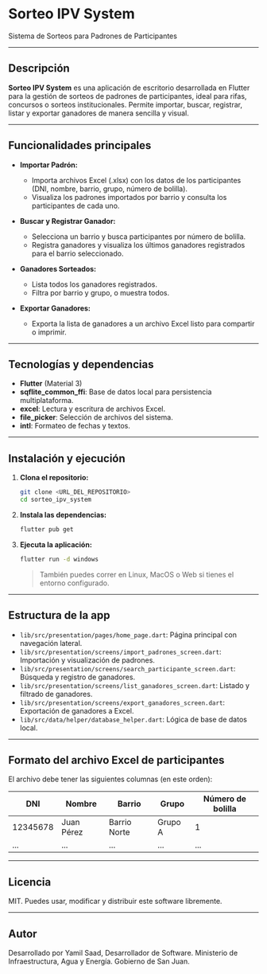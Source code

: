 # Sorteo IPV System

Sistema de Sorteos para Padrones de Participantes

---

## Descripción

**Sorteo IPV System** es una aplicación de escritorio desarrollada en Flutter para la gestión de sorteos de padrones de participantes, ideal para rifas, concursos o sorteos institucionales. Permite importar, buscar, registrar, listar y exportar ganadores de manera sencilla y visual.

---

## Funcionalidades principales

- **Importar Padrón:**
  - Importa archivos Excel (.xlsx) con los datos de los participantes (DNI, nombre, barrio, grupo, número de bolilla).
  - Visualiza los padrones importados por barrio y consulta los participantes de cada uno.

- **Buscar y Registrar Ganador:**
  - Selecciona un barrio y busca participantes por número de bolilla.
  - Registra ganadores y visualiza los últimos ganadores registrados para el barrio seleccionado.

- **Ganadores Sorteados:**
  - Lista todos los ganadores registrados.
  - Filtra por barrio y grupo, o muestra todos.

- **Exportar Ganadores:**
  - Exporta la lista de ganadores a un archivo Excel listo para compartir o imprimir.

---

## Tecnologías y dependencias

- **Flutter** (Material 3)
- **sqflite_common_ffi**: Base de datos local para persistencia multiplataforma.
- **excel**: Lectura y escritura de archivos Excel.
- **file_picker**: Selección de archivos del sistema.
- **intl**: Formateo de fechas y textos.

---

## Instalación y ejecución

1. **Clona el repositorio:**
   ```bash
   git clone <URL_DEL_REPOSITORIO>
   cd sorteo_ipv_system
   ```
2. **Instala las dependencias:**
   ```bash
   flutter pub get
   ```
3. **Ejecuta la aplicación:**
   ```bash
   flutter run -d windows
   ```
   > También puedes correr en Linux, MacOS o Web si tienes el entorno configurado.

---

## Estructura de la app

- `lib/src/presentation/pages/home_page.dart`: Página principal con navegación lateral.
- `lib/src/presentation/screens/import_padrones_screen.dart`: Importación y visualización de padrones.
- `lib/src/presentation/screens/search_participante_screen.dart`: Búsqueda y registro de ganadores.
- `lib/src/presentation/screens/list_ganadores_screen.dart`: Listado y filtrado de ganadores.
- `lib/src/presentation/screens/export_ganadores_screen.dart`: Exportación de ganadores a Excel.
- `lib/src/data/helper/database_helper.dart`: Lógica de base de datos local.

---

## Formato del archivo Excel de participantes

El archivo debe tener las siguientes columnas (en este orden):

| DNI        | Nombre         | Barrio        | Grupo        | Número de bolilla |
|------------|----------------|---------------|--------------|-------------------|
| 12345678   | Juan Pérez     | Barrio Norte  | Grupo A      | 1                 |
| ...        | ...            | ...           | ...          | ...               |

---

## Licencia

MIT. Puedes usar, modificar y distribuir este software libremente.

---

## Autor

Desarrollado por Yamil Saad, Desarrollador de Software.
Ministerio de Infraestructura, Agua y Energía.
Gobierno de San Juan.
